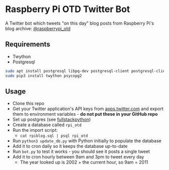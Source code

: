 # Raspberry Pi OTD Twitter Bot

A Twitter bot which tweets "on this day" blog posts from Raspberry Pi's blog archive: [@raspberrypi_otd](https://twitter.com/raspberrypi_otd)

## Requirements

- Twython
- Postgresql

```bash
sudo apt install postgresql libpq-dev postgresql-client postgresql-client-common
sudo pip3 install twython psycopg2
```

## Usage

- Clone this repo
- Get your Twitter application's API keys from [apps.twitter.com](http://apps.twitter.com/) and export them to environment variables - **do not put these in your GitHub repo**
- Set up postgres (see [fullstackpython](https://www.fullstackpython.com/blog/postgresql-python-3-psycopg2-ubuntu-1604.html))
- Create a database called `rpi_otd`
- Run the import script:
    - `cat rpiblog.sql | psql rpi_otd`
- Run `python3 update_db.py` with Python initially to populate the database
- Add it to cron daily so it keeps the database up-to-date
- Run `bot.py` to test it works - you should see it posts a single tweet
- Add it to cron hourly between 9am and 3pm to tweet every day
    - The year looked up is 2002 + the current hour, so 9am = 2011
